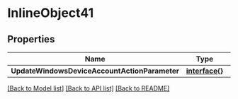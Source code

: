 # InlineObject41

## Properties

Name | Type | Description | Notes
------------ | ------------- | ------------- | -------------
**UpdateWindowsDeviceAccountActionParameter** | [**interface{}**](.md) |  | [optional] 

[[Back to Model list]](../README.md#documentation-for-models) [[Back to API list]](../README.md#documentation-for-api-endpoints) [[Back to README]](../README.md)


